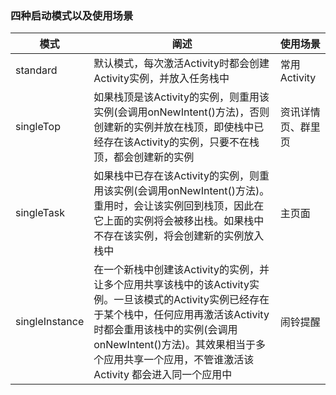 ### 四种启动模式以及使用场景

| 模式   | 阐述  | 使用场景 |
| ----- | ----- | ------- |
| standard | 默认模式，每次激活Activity时都会创建Activity实例，并放入任务栈中 | 常用Activity |
| singleTop | 如果栈顶是该Activity的实例，则重用该实例(会调用onNewIntent()方法)，否则创建新的实例并放在栈顶，即使栈中已经存在该Activity的实例，只要不在栈顶，都会创建新的实例 | 资讯详情页、群里页 |
| singleTask | 如果栈中已存在该Activity的实例，则重用该实例(会调用onNewIntent()方法)。重用时，会让该实例回到栈顶，因此在它上面的实例将会被移出栈。如果栈中不存在该实例，将会创建新的实例放入栈中| 主页面 |
| singleInstance | 在一个新栈中创建该Activity的实例，并让多个应用共享该栈中的该Activity实例。一旦该模式的Activity实例已经存在于某个栈中，任何应用再激活该Activity时都会重用该栈中的实例(会调用onNewIntent()方法)。其效果相当于多个应用共享一个应用，不管谁激活该 Activity 都会进入同一个应用中 | 闹铃提醒 |

